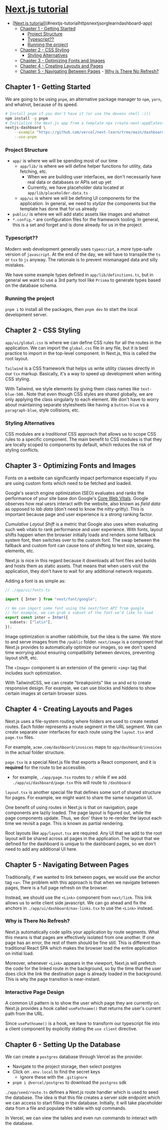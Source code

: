 # [Next.js tutorial](https://nextjs.org/learn/dashboard-app/)

<!--toc:start-->

- [[Next.js tutorial](https://nextjs.org/learn/dashboard-app/)](#nextjs-tutorialhttpsnextjsorglearndashboard-app)
  - [Chapter 1 - Getting Started](#chapter-1-getting-started)
    - [Project Structure](#project-structure)
    - [Typescript??](#typescript)
    - [Running the project](#running-the-project)
  - [Chapter 2 - CSS Styling](#chapter-2-css-styling)
    - [Styling Alternatives](#styling-alternatives)
  - [Chapter 3 - Optimizing Fonts and Images](#chapter-3-optimizing-fonts-and-images)
  - [Chapter 4 - Creating Layouts and Pages](#chapter-4-creating-layouts-and-pages)
  - [Chapter 5 - Navigating Between Pages](#chapter-5-navigating-between-pages) - [Why is There No Refresh?](#why-is-there-no-refresh)
  <!--toc:end-->

## Chapter 1 - Getting Started

We are going to be using `pnpm`, an alternative package manager to
`npm`, `yarn`, and whatnot, because of its speed.

```bash
# Install pnpm if you don't have it (or use the devenv shell :)))
npm install -g pnpm
# Initialize the Next.js app from a template npx create-next-app@latest
nextjs-dashboard \
    --example "https://github.com/vercel/next-learn/tree/main/dashboard/starter-example" \
    --use-pnpm
```

### Project Structure

- `app/` is where we will be spending most of our time
  - `app/lib/` is where we will define helper functions for utility, data
    fetching, etc.
    - When we are building user interfaces, we don't necessarily have real data
      or databases or APIs set up yet
    - Currently, we have placeholder data located at
      `app/lib/placeholder-data.ts`
  - `app/ui` is where we will be defining UI components for the application. In
    general, we need to _stylize_ the components but the template has done that
    for us already
- `public/` is where we will add static assets like images and whatnot
- `*.config.*` are configuration files for the framework tooling. In general,
  this is a set and forget and is done already for us in the project

### Typescript??

Modern web development generally uses `typescript`, a _more_ type-safe version
of `javascript`. At the end of the day, we will have to transpile the `ts` or
`tsx` to `js` anyway. The rationale is to prevent mismanaged data and silly
mistakes.

We have some example types defined in `app/lib/definitions.ts`, but in general
we want to use a 3rd party tool like `Prisma` to generate types based on the
database schema.

### Running the project

`pnpm i` to install all the packages, then `pnpm dev` to start the local
development server.

## Chapter 2 - CSS Styling

`app/ui/global.css` is where we can define CSS rules for all the routes in the
application. We can import the `global.css` file in any file, but it is best
practice to import in the top-level component. In Next.js, this is called the
root layout.

`Tailwind` is a CSS framework that helps us write utility classes directly in
our `tsx` markup. Basically, it's a way to speed up development when writing CSS
styling.

With Tailwind, we style elements by giving them class names like
`text-blue-500.` Note that even though CSS styles are shared globally, we are
only applying the class singularly to each element. We don't have to worry about
maintaining separate stylesheets like having a `button-blue` vs a
`paragraph-blue`, style collisions, etc.

### Styling Alternatives

CSS modules are a _traditional_ CSS approach that allows us to scope CSS rules
to a specific component. The main benefit to CSS modules is that they are
locally scoped to components by default, which reduces the risk of styling
conflicts.

## Chapter 3 - Optimizing Fonts and Images

Fonts on a website can significantly impact performance especially if you are
using custom fonts which need to be fetched and loaded.

Google's search engine optimization (SEO) evaluates and ranks the performance of
your site base don Google's [Core Web
Vitals](https://developers.google.com/search/docs/appearance/core-web-vitals).
Google observes how real uesrs interact with the website, also known as _field
data_ as opposed to _lab data_ (don't need to know the nitty-gritty). This is
important because page and user experience is a strong ranking factor.

_Cumulative Layout Shift_ is a metric that Google also uses when evaluating such
web vitals to rank performance and user experience. With fonts, layout shifts
happen when the browser initially loads and renders some fallback system font,
then switches over to the custom font. The swap between the fallback and custom
font can cause tons of shifting to text size, spcaing, elements, etc.

Next.js is nice in this regard because it downloads all font files and builds
and hosts them as static assets. That means that when users visit the
application, they don't have to wait for any additional network requests.

Adding a font is as simple as:

```typescript
// ./app/ui/fonts.ts

import { Inter } from "next/font/google";

// We can import some font using the next/font API from google
// for example, we can grab a subset of the font we'd like to load
export const inter = Inter({
  subsets: ["latin"],
});
```

Image optimization is another rabbithole, but the idea is the same. We store to
and serve images from the `/public` folder. `next/image` is a component that
Next.js provides to automatically optimize our images, so we don't spend time
worrying about ensuring compatibility between devices, preventing layout shift,
etc.

The `<Image>` component is an extension of the generic `<img>` tag that includes
such optimization.

With TailwindCSS, we can create "breakpoints" like `sm` and `md` to create
responsive design. For example, we can use blocks and hiddens to show certain
images at certain browser sizes.

## Chapter 4 - Creating Layouts and Pages

Next.js uses a file-system routing where folders are used to create nested
routes. Each folder represents a route segment in the URL segment. We can create
separate user interfaces for each route using the `layout.tsx` and `page.tsx`
files.

For example, `acme.com/dashboard/invoices` maps to `app/dashboard/invoices` in
the actual folder structure.

`page.tsx` is a special Next.js file that exports a React component, and it is
**required** for the route to be accessible.

- for example, `./app/page.tsx` routes to `/` while if we add
  `./app/ui/dashboard/page.tsx` this will route to `/dashboard`

`layout.tsx` is another special file that defines some sort of shared structure
for pages. For example, we might want to share the same navigation UI.

One benefit of using routes in Next.js is that on navigation, page components
are lazily loaded. The page layout is figured out, while the page components
update. Thus, we don' thave to re-render the layout each time we revisit a page.
This is known as partial rendering.

Root layouts like `app/layout.tsx` are required. Any UI that we add to the root
layout will be shared across all pages in the application. The layout that we
defined for the dashboard is unique to the dashboard pages, so we don't need to
add any additional UI here.

## Chapter 5 - Navigating Between Pages

Traditionally, if we wanted to link between pages, we would use the anchor tag
`<a>`. The problem with this approach is that when we navigate between pages,
there is a full page refresh on the browser.

Instead, we should use the `<Link>` component from `next/link`. This link allows
us to write client side javascript. We can go ahead and fix the anchors in
`./app/ui/dashboard/nav-links.tsx` to use the `<Link>` instead.

### Why is There No Refresh?

Next.js automatically code splits your application by route segments. What this
means is that pages are effectively isolated from one another. If one page has
an error, the rest of them should be fine still. This is different than
traditional React SPA which makes the browser load the entire application on
initial load.

Moreover, whenever `<Link>` appears in the viewport, Next.js will prefetch the
code for the linked route in the background, so by the time that the user does
click the link the destination page is already loaded in the background. This is
why the page transition is near-instant.

### Interactive Page Design

A common UI pattern is to show the user which page they are currently on.
Next.js provides a hook called `usePathname()` that returns the user's current
path from the URL.

Since `usePathname()` is a hook, we have to transform our typescript file into a
client component by explicitly stating the `use client` directive.

## Chapter 6 - Setting Up the Database

We can create a `postgres` database through Vercel as the provider.

- Navigate to the project storage, then select postgres
- Click on `.env.local` to find the secret keys
  - Ignore these with the `.gitignore`
- `pnpm i @vercel/postgres` to download the `postgres` sdk

`./app/seed/route.ts` defines a Next.js route handler which is used to seed the
database. The idea is that this file creates a server side endpoint which we can
access to start filling in the database. Initially, it will take placeholder
data from a file and populate the table with sql commands.

In Vercel, we can view the tables and even run commands to interact with the
database.
